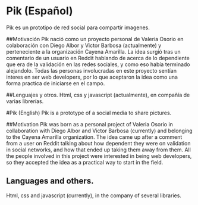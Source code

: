 # Pik (Español)
Pik es un prototipo de red social para compartir imagenes.

##Motivación
Pik nació como un proyecto personal de Valeria Osorio en colaboración con Diego Albor y Victor Barbosa (actualmente) y perteneciente a la organización Cayena Amarilla. La idea surgió tras un comentario de un usuario en Reddit hablando de acerca de lo dependiente que era de la validación en las redes sociales, y como eso había terminado alejandolo.
Todas las personas involucradas en este proyecto sentían interes en ser web developers, por lo que aceptaron la idea como una forma practica de iniciarse en el campo.

##Lenguajes y otros.
Html, css y javascript (actualmente), en compañía de varias librerías.

#Pik (English)
Pik is a prototype of a social media to share pictures.

##Motivation
Pik was born as a personal project of Valeria Osorio in collaboration with Diego Albor and Victor Barbosa (currently) and belonging to the Cayena Amarilla organization. The idea came up after a comment from a user on Reddit talking about how dependent they were on validation in social networks, and how that ended up taking them away from them.
All the people involved in this project were interested in being web developers, so they accepted the idea as a practical way to start in the field.

## Languages ​​and others.
Html, css and javascript (currently), in the company of several libraries.